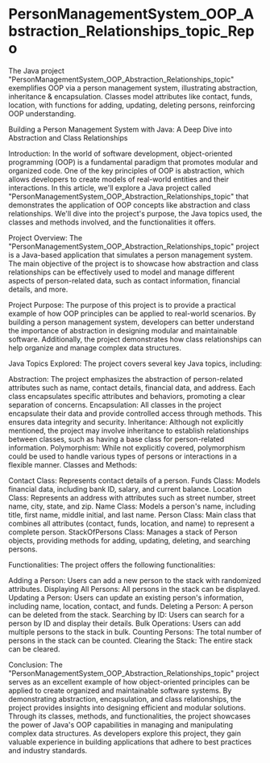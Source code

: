 # PersonManagementSystem_OOP_Abstraction_Relationships_topic_Repo
The Java project "PersonManagementSystem_OOP_Abstraction_Relationships_topic" exemplifies OOP via a person management system, illustrating abstraction, inheritance &amp; encapsulation. Classes model attributes like contact, funds, location, with functions for adding, updating, deleting persons, reinforcing OOP understanding.


 Building a Person Management System with Java: A Deep Dive into Abstraction and Class Relationships

Introduction:
In the world of software development, object-oriented programming (OOP) is a fundamental paradigm that promotes modular and organized code. One of the key principles of OOP is abstraction, which allows developers to create models of real-world entities and their interactions. In this article, we'll explore a Java project called "PersonManagementSystem_OOP_Abstraction_Relationships_topic" that demonstrates the application of OOP concepts like abstraction and class relationships. We'll dive into the project's purpose, the Java topics used, the classes and methods involved, and the functionalities it offers.

Project Overview:
The "PersonManagementSystem_OOP_Abstraction_Relationships_topic" project is a Java-based application that simulates a person management system. The main objective of the project is to showcase how abstraction and class relationships can be effectively used to model and manage different aspects of person-related data, such as contact information, financial details, and more.

Project Purpose:
The purpose of this project is to provide a practical example of how OOP principles can be applied to real-world scenarios. By building a person management system, developers can better understand the importance of abstraction in designing modular and maintainable software. Additionally, the project demonstrates how class relationships can help organize and manage complex data structures.

Java Topics Explored:
The project covers several key Java topics, including:

Abstraction: 
The project emphasizes the abstraction of person-related attributes such as name, contact details, financial data, and address. Each class encapsulates specific attributes and behaviors, promoting a clear separation of concerns.
Encapsulation: All classes in the project encapsulate their data and provide controlled access through methods. This ensures data integrity and security.
Inheritance: Although not explicitly mentioned, the project may involve inheritance to establish relationships between classes, such as having a base class for person-related information.
Polymorphism: While not explicitly covered, polymorphism could be used to handle various types of persons or interactions in a flexible manner.
Classes and Methods:

Contact Class: 
Represents contact details of a person.
Funds Class: Models financial data, including bank ID, salary, and current balance.
Location Class: Represents an address with attributes such as street number, street name, city, state, and zip.
Name Class: Models a person's name, including title, first name, middle initial, and last name.
Person Class: Main class that combines all attributes (contact, funds, location, and name) to represent a complete person.
StackOfPersons Class: Manages a stack of Person objects, providing methods for adding, updating, deleting, and searching persons.

Functionalities:
The project offers the following functionalities:

Adding a Person: Users can add a new person to the stack with randomized attributes.
Displaying All Persons: All persons in the stack can be displayed.
Updating a Person: Users can update an existing person's information, including name, location, contact, and funds.
Deleting a Person: A person can be deleted from the stack.
Searching by ID: Users can search for a person by ID and display their details.
Bulk Operations: Users can add multiple persons to the stack in bulk.
Counting Persons: The total number of persons in the stack can be counted.
Clearing the Stack: The entire stack can be cleared.

Conclusion:
The "PersonManagementSystem_OOP_Abstraction_Relationships_topic" project serves as an excellent example of how object-oriented principles can be applied to create organized and maintainable software systems. By demonstrating abstraction, encapsulation, and class relationships, the project provides insights into designing efficient and modular solutions. Through its classes, methods, and functionalities, the project showcases the power of Java's OOP capabilities in managing and manipulating complex data structures. As developers explore this project, they gain valuable experience in building applications that adhere to best practices and industry standards.
